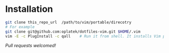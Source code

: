 Installation
============

```sh
git clone this_repo_url  /path/to/vim/portable/direcotry
# For example
git clone git@github.com:oplatek/dotfiles-vim.git $HOME/.vim
vim -E -c PlugInstall -c qall    # Run it from shell. It installs Vim plugins.
```


*Pull requests welcomed!*
